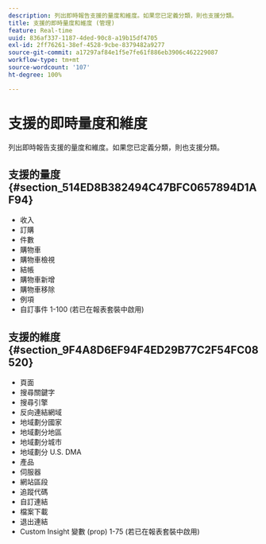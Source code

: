 ```yaml
---
description: 列出即時報告支援的量度和維度。如果您已定義分類，則也支援分類。
title: 支援的即時量度和維度 (管理)
feature: Real-time
uuid: 836af337-1187-4ded-90c8-a19b15df4705
exl-id: 2ff76261-38ef-4528-9cbe-8379482a9277
source-git-commit: a17297af84e1f5e7fe61f886eb3906c462229087
workflow-type: tm+mt
source-wordcount: '107'
ht-degree: 100%

---
```


# 支援的即時量度和維度

列出即時報告支援的量度和維度。如果您已定義分類，則也支援分類。

## 支援的量度 {#section_514ED8B382494C47BFC0657894D1AF94}

* 收入
* 訂購
* 件數
* 購物車
* 購物車檢視
* 結帳
* 購物車新增
* 購物車移除
* 例項
* 自訂事件 1-100 (若已在報表套裝中啟用)

## 支援的維度 {#section_9F4A8D6EF94F4ED29B77C2F54FC08520}

* 頁面
* 搜尋關鍵字
* 搜尋引擎
* 反向連結網域
* 地域劃分國家
* 地域劃分地區
* 地域劃分城市
* 地域劃分 U.S. DMA
* 產品
* 伺服器
* 網站區段
* 追蹤代碼
* 自訂連結
* 檔案下載
* 退出連結
* Custom Insight 變數 (prop) 1-75 (若已在報表套裝中啟用)
